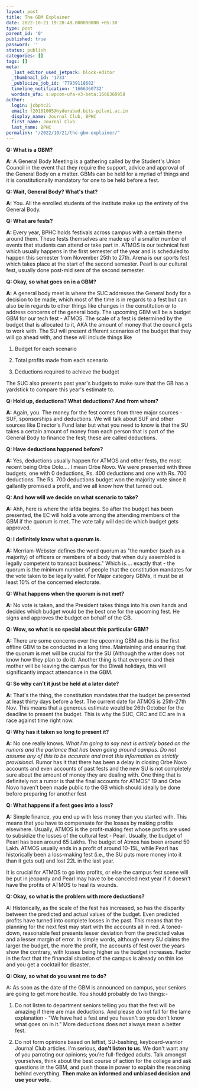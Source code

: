 ```yaml
---
layout: post
title: The GBM Explainer
date: 2022-10-21 19:28:49.000000000 +05:30
type: post
parent_id: '0'
published: true
password: ''
status: publish
categories: []
tags: []
meta:
  _last_editor_used_jetpack: block-editor
  _thumbnail_id: '1733'
  _publicize_job_id: '77939118682'
  timeline_notification: '1666360732'
  wordads_ufa: s:wpcom-ufa-v3-beta:1666360958
author:
  login: jcbphc21
  email: f20181005@hyderabad.bits-pilani.ac.in
  display_name: Journal Club, BPHC
  first_name: Journal Club
  last_name: BPHC
permalink: "/2022/10/21/the-gbm-explainer/"
---
```

<p><!-- wp:paragraph --></p>
<p><strong>Q: What is a GBM?</strong></p>
<p><!-- /wp:paragraph --></p>
<p><!-- wp:paragraph --></p>
<p><strong>A:</strong> A General Body Meeting is a gathering called by the Student's Union Council in the event that they require the support, advice and approval of the General Body on a matter. GBMs can be held for a myriad of things and it is constitutionally mandatory for one to be held before a fest.</p>
<p><!-- /wp:paragraph --></p>
<p><!-- wp:paragraph --></p>
<p><strong>Q: Wait, General Body? What's that?</strong></p>
<p><!-- /wp:paragraph --></p>
<p><!-- wp:paragraph --></p>
<p><strong>A:</strong> You. All the enrolled students of the institute make up the entirety of the General Body.&nbsp;</p>
<p><!-- /wp:paragraph --></p>
<p><!-- wp:paragraph --></p>
<p><strong>Q: What are fests?</strong></p>
<p><!-- /wp:paragraph --></p>
<p><!-- wp:paragraph --></p>
<p><strong>A: </strong>Every year, BPHC holds festivals across campus with a certain theme around them. These fests themselves are made up of a smaller number of events that students can attend or take part in. ATMOS is our technical fest which usually happens in the first semester of the year and is scheduled to happen this semester from November 25th to 27th. Arena is our sports fest which takes place at the start of the second semester. Pearl is our cultural fest, usually done post-mid sem of the second semester.</p>
<p><!-- /wp:paragraph --></p>
<p><!-- wp:paragraph --></p>
<p><strong>Q: Okay, so what goes on in a GBM?</strong></p>
<p><!-- /wp:paragraph --></p>
<p><!-- wp:paragraph --></p>
<p><strong>A:</strong> A general body meet is where the SUC addresses the General body for a decision to be made, which most of the time is in regards to a fest but can also be in regards to other things like changes in the constitution or to address concerns of the general body. The upcoming GBM will be a budget GBM for our tech fest - ATMOS. The scale of a fest is determined by the budget that is allocated to it, AKA the amount of money that the council gets to work with. The SU will present different scenarios of the budget that they will go ahead with, and these will include things like&nbsp;</p>
<p><!-- /wp:paragraph --></p>
<p><!-- wp:list {"ordered":true} --></p>
<ol><!-- wp:list-item --></p>
<li>Budget for each scenario</li>
<p><!-- /wp:list-item --></p>
<p><!-- wp:list-item --></p>
<li>Total profits made from each scenario</li>
<p><!-- /wp:list-item --></p>
<p><!-- wp:list-item --></p>
<li>Deductions required to achieve the budget</li>
<p><!-- /wp:list-item --></ol>
<p><!-- /wp:list --></p>
<p><!-- wp:paragraph --></p>
<p>The SUC also presents past year's budgets to make sure that the GB has a yardstick to compare this year's estimate to.&nbsp;</p>
<p><!-- /wp:paragraph --></p>
<p><!-- wp:paragraph --></p>
<p><strong>Q: Hold up, deductions? What deductions? And from whom?</strong></p>
<p><!-- /wp:paragraph --></p>
<p><!-- wp:paragraph --></p>
<p><strong>A:</strong> Again, you. The money for the fest comes from three major sources - SUF, sponsorships and deductions. We will talk about SUF and other sources like Director's Fund later but what you need to know is that the SU takes a certain amount of money from each person that is part of the General Body to finance the fest; these are called deductions.&nbsp;</p>
<p><!-- /wp:paragraph --></p>
<p><!-- wp:paragraph --></p>
<p><strong>Q: Have deductions happened before?</strong></p>
<p><!-- /wp:paragraph --></p>
<p><!-- wp:paragraph --></p>
<p><strong>A: </strong>Yes, deductions usually happen for ATMOS and other fests, the most recent being Orbe Dolo…. I mean Orbe Novo. We were presented with three budgets, one with 0 deductions, Rs. 400 deductions and one with Rs. 700 deductions. The Rs. 700 deductions budget won the majority vote since it gallantly promised a profit, and we all know how that turned out.&nbsp;</p>
<p><!-- /wp:paragraph --></p>
<p><!-- wp:paragraph --></p>
<p><strong>Q: And how will we decide on what scenario to take?</strong></p>
<p><!-- /wp:paragraph --></p>
<p><!-- wp:paragraph --></p>
<p><strong>A: </strong>Ahh, here is where the lafda begins. So after the budget has been presented, the EC will hold a vote among the attending members of the GBM if the quorum is met. The vote tally will decide which budget gets approved.</p>
<p><!-- /wp:paragraph --></p>
<p><!-- wp:paragraph --></p>
<p><strong>Q: I definitely know what a quorum is.</strong></p>
<p><!-- /wp:paragraph --></p>
<p><!-- wp:paragraph --></p>
<p><strong>A:</strong> Merriam-Webster defines the word quorum as "the number (such as a majority) of officers or members of a body that when duly assembled is legally competent to transact business." Which is…. exactly that - the quorum is the minimum number of people that the constitution mandates for the vote taken to be legally valid. For Major category GBMs, it must be at least 10% of the concerned electorate.</p>
<p><!-- /wp:paragraph --></p>
<p><!-- wp:paragraph --></p>
<p><strong>Q: What happens when the quorum is not met?&nbsp;</strong></p>
<p><!-- /wp:paragraph --></p>
<p><!-- wp:paragraph --></p>
<p><strong>A:</strong> No vote is taken, and the President takes things into his own hands and decides which budget would be the best one for the upcoming fest. He signs and approves the budget on behalf of the GB.</p>
<p><!-- /wp:paragraph --></p>
<p><!-- wp:paragraph --></p>
<p><strong>Q: Wow, so what is so special about this particular GBM?</strong></p>
<p><!-- /wp:paragraph --></p>
<p><!-- wp:paragraph --></p>
<p><strong>A:</strong> There are some concerns over the upcoming GBM as this is the first offline GBM to be conducted in a long time. Maintaining and ensuring that the quorum is met will be crucial for the SU (Although the writer does not know how they plan to do it). Another thing is that everyone and their mother will be leaving the campus for the Diwali holidays, this will significantly impact attendance in the GBM.&nbsp;</p>
<p><!-- /wp:paragraph --></p>
<p><!-- wp:paragraph --></p>
<p><strong>Q: So why can't it just be held at a later date?</strong></p>
<p><!-- /wp:paragraph --></p>
<p><!-- wp:paragraph --></p>
<p><strong>A:</strong> That's the thing, the constitution mandates that the budget be presented at least thirty days before a fest. The current date for ATMOS is 25th-27th Nov. This means that a generous estimate would be 26th October for the deadline to present the budget. This is why the SUC, CRC and EC are in a race against time right now.</p>
<p><!-- /wp:paragraph --></p>
<p><!-- wp:paragraph --></p>
<p><strong>Q: Why has it taken so long to present it?</strong></p>
<p><!-- /wp:paragraph --></p>
<p><!-- wp:paragraph --></p>
<p><strong>A:</strong> No one really knows. <em>What I'm going to say next is entirely based on the rumors and the parlance that has been going around campus. Do not assume any of this to be accurate and treat this information as strictly provisional.</em> Rumor has it that there has been a delay in closing Orbe Novo accounts and even accounts of past fests and the new SU is not completely sure about the amount of money they are dealing with. One thing that is definitely not a rumor is that the final accounts for ATMOS" 19 and Orbe Novo haven't been made public to the GB which should ideally be done before preparing for another fest</p>
<p><!-- /wp:paragraph --></p>
<p><!-- wp:paragraph --></p>
<p><strong>Q: What happens if a fest goes into a loss?</strong></p>
<p><!-- /wp:paragraph --></p>
<p><!-- wp:paragraph --></p>
<p><strong>A:</strong> Simple finance, you end up with less money than you started with. This means that you have to compensate for the losses by making profits elsewhere. Usually, ATMOS is the profit-making fest whose profits are used to subsidize the losses of the cultural fest - Pearl. Usually, the budget of Pearl has been around 65 Lakhs. The budget of Atmos has been around 50 Lakh. ATMOS usually ends in a profit of around 10-15L, while Pearl has historically been a loss-making fest (i.e., the SU puts more money into it than it gets out) and lost 22L in the last year.</p>
<p><!-- /wp:paragraph --></p>
<p><!-- wp:paragraph --></p>
<p>It is crucial for ATMOS to go into profits, or else the campus fest scene will be put in jeopardy and Pearl may have to be canceled next year if it doesn't have the profits of ATMOS to heal its wounds.&nbsp;&nbsp;</p>
<p><!-- /wp:paragraph --></p>
<p><!-- wp:paragraph --></p>
<p><strong>Q: Okay, so what is the problem with more deductions?</strong></p>
<p><!-- /wp:paragraph --></p>
<p><!-- wp:paragraph --></p>
<p>A: Historically, as the scale of the fest has increased, so has the disparity between the predicted and actual values of the budget. Even predicted profits have turned into complete losses in the past. This means that the planning for the next fest may start with the accounts all in red. A toned-down, reasonable fest presents lesser deviation from the predicted value and a lesser margin of error. In simple words, although every SU claims the larger the budget, the more the profit, the accounts of fest over the years show the contrary, with losses being higher as the budget increases. Factor in the fact that the financial situation of the campus is already on thin ice and you get a cocktail for disaster.&nbsp;</p>
<p><!-- /wp:paragraph --></p>
<p><!-- wp:paragraph --></p>
<p><strong>Q: Okay, so what do you want me to do?</strong></p>
<p><!-- /wp:paragraph --></p>
<p><!-- wp:paragraph --></p>
<p>A: As soon as the date of the GBM is announced on campus, your seniors are going to get more hostile. You should probably do two things:-</p>
<p><!-- /wp:paragraph --></p>
<p><!-- wp:list {"ordered":true} --></p>
<ol><!-- wp:list-item --></p>
<li>Do not listen to department seniors telling you that the fest will be amazing if there are max deductions. And please do not fall for the lame explanation - "We have had a fest and you haven't so you don't know what goes on in it." More deductions does not always mean a better fest.&nbsp;</li>
<p><!-- /wp:list-item --></p>
<p><!-- wp:list-item --></p>
<li>Do not form opinions based on leftist, SU-bashing, keyboard-warrior Journal Club articles. I'm serious, <strong>don't listen to us</strong>. We don't want any of you parroting our opinions; you're full-fledged adults. Talk amongst yourselves, think about the best course of action for the college and ask questions in the GBM, and push those in power to explain the reasoning behind everything. <strong>Then make an informed and unbiased decision and use your vote.&nbsp;</strong></li>
<p><!-- /wp:list-item --></ol>
<p><!-- /wp:list --></p>
